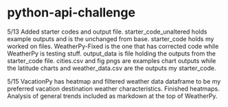 # python-api-challenge

5/13
Added starter codes and output file. starter_code_unaltered holds example outputs and is the unchanged from base. starter_code holds my worked on files. WeatherPy-Fixed is the
one that has corrected code while WeatherPy is testing stuff. output_data is file holding the outputs from the starter_code file. cities.csv and fig pngs are examples chart outputs while the latitude charts and weather_data.csv are the outputs my starter_code.


5/15
VacationPy has heatmap and filtered weather data dataframe to be my preferred vacation destination weather characteristics.
Finished heatmaps. Analysis of general trends included as markdown at the top of WeatherPy.
